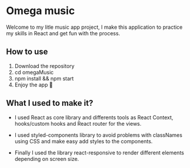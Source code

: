 # Omega music

Welcome to my litle music app project, I make this application to practice my skills in React and get fun with the process.

## How to use

1. Download the repository
2. cd omegaMusic
3. npm install && npm start
4. Enjoy the app 💙

## What I used to make it?

- I used React as core library and differents tools as React Context, hooks/custom hooks and React router for the views.

- I used styled-components library to avoid problems with classNames using CSS and make easy add styles to the components.

- Finally I used the library react-responsive to render different elements depending on screen size.
